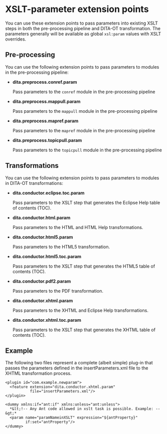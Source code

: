 # XSLT-parameter extension points

You can use these extension points to pass parameters into existing XSLT steps in both the pre-processing pipeline and DITA-OT transformation. The parameters generally will be available as global `xsl:param` values with XSLT overrides.

## Pre-processing

You can use the following extension points to pass parameters to modules in the pre-processing pipeline:

-   **dita.preprocess.conref.param**

    Pass parameters to the `conref` module in the pre-processing pipeline

-   **dita.preprocess.mappull.param**

    Pass parameters to the `mappull` module in the pre-processing pipeline

-   **dita.preprocess.mapref.param**

    Pass parameters to the `mapref` module in the pre-processing pipeline

-   **dita.preprocess.topicpull.param**

    Pass parameters to the `topicpull` module in the pre-processing pipeline


## Transformations

You can use the following extension points to pass parameters to modules in DITA-OT transformations:

-   **dita.conductor.eclipse.toc.param**

    Pass parameters to the XSLT step that generates the Eclipse Help table of contents \(TOC\).

-   **dita.conductor.html.param**

    Pass parameters to the HTML and HTML Help transformations.

-   **dita.conductor.html5.param**

    Pass parameters to the HTML5 transformation.

-   **dita.conductor.html5.toc.param**

    Pass parameters to the XSLT step that generates the HTML5 table of contents \(TOC\).

-   **dita.conductor.pdf2.param**

    Pass parameters to the PDF transformation.

-   **dita.conductor.xhtml.param**

    Pass parameters to the XHTML and Eclipse Help transformations.

-   **dita.conductor.xhtml.toc.param**

    Pass parameters to the XSLT step that generates the XHTML table of contents \(TOC\).


## Example

The following two files represent a complete \(albeit simple\) plug-in that passes the parameters defined in the insertParameters.xml file to the XHTML transformation process.

```
<plugin id="com.example.newparam">
  <feature extension="dita.conductor.xhtml.param"
           file="insertParameters.xml"/>
</plugin>
```

```
<dummy xmlns:if="ant:if" xmlns:unless="ant:unless">
  *&lt;!-- Any Ant code allowed in xslt task is possible. Example: --&gt;*
  <param name="paramNameinXSLT" expression="${antProperty}"
         if:set="antProperty"/>
</dummy>
```

